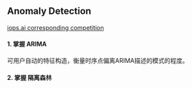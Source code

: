 
Anomaly Detection
---

[iops.ai corresponding competition](http://iops.ai/competition_detail/?competition_id=5&flag=1)


#### 1. 掌握 ARIMA

可用户自动的特征构造，衡量时序点偏离ARIMA描述的模式的程度。




#### 2. 掌握 隔离森林


